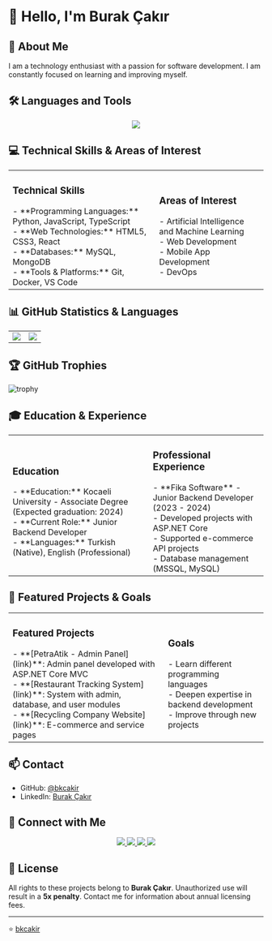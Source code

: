 # 👋 Hello, I'm Burak Çakır

## 🚀 About Me
I am a technology enthusiast with a passion for software development. I am constantly focused on learning and improving myself.

## 🛠️ Languages and Tools
<div align="center">
  <img src="https://skillicons.dev/icons?i=python,java,js,ts,html,css,react,dotnet,cs,mysql,mongodb,git,docker,vscode,github,linux" />
</div>

## 💻 Technical Skills & Areas of Interest
<table>
  <tr>
    <td>
      <h3>Technical Skills</h3>
      - **Programming Languages:** Python, JavaScript, TypeScript<br>
      - **Web Technologies:** HTML5, CSS3, React<br>
      - **Databases:** MySQL, MongoDB<br>
      - **Tools & Platforms:** Git, Docker, VS Code
    </td>
    <td>
      <h3>Areas of Interest</h3>
      - Artificial Intelligence and Machine Learning<br>
      - Web Development<br>
      - Mobile App Development<br>
      - DevOps
    </td>
  </tr>
</table>

## 📊 GitHub Statistics & Languages
<table>
  <tr>
    <td>
      <img src="https://github-readme-stats.vercel.app/api?username=bkcakir&show_icons=true&theme=radical" />
    </td>
    <td>
      <img src="https://github-readme-stats.vercel.app/api/top-langs/?username=bkcakir&theme=radical&layout=compact&langs_count=8" />
    </td>
  </tr>
</table>

## 🏆 GitHub Trophies
![trophy](https://github-profile-trophy.vercel.app/?username=bkcakir&theme=radical&no-frame=false&no-bg=true&margin-w=4)

## 🎓 Education & Experience
<table>
  <tr>
    <td>
      <h3>Education</h3>
      - **Education:** Kocaeli University - Associate Degree (Expected graduation: 2024)<br>
      - **Current Role:** Junior Backend Developer<br>
      - **Languages:** Turkish (Native), English (Professional)
    </td>
    <td>
      <h3>Professional Experience</h3>
      - **Fika Software** - Junior Backend Developer (2023 - 2024)<br>
      - Developed projects with ASP.NET Core<br>
      - Supported e-commerce API projects<br>
      - Database management (MSSQL, MySQL)
    </td>
  </tr>
</table>

## 📂 Featured Projects & Goals
<table>
  <tr>
    <td>
      <h3>Featured Projects</h3>
      - **[PetraAtik - Admin Panel](link)**: Admin panel developed with ASP.NET Core MVC<br>
      - **[Restaurant Tracking System](link)**: System with admin, database, and user modules<br>
      - **[Recycling Company Website](link)**: E-commerce and service pages
    </td>
    <td>
      <h3>Goals</h3>
      - Learn different programming languages<br>
      - Deepen expertise in backend development<br>
      - Improve through new projects
    </td>
  </tr>
</table>

## 📫 Contact
- GitHub: [@bkcakir](https://github.com/bkcakir)
- LinkedIn: [Burak Çakır](https://linkedin.com/in/burakcakir)

## 🤝 Connect with Me
<div align="center">
  <a href="https://github.com/bkcakir" target="_blank">
    <img src="https://img.shields.io/badge/GitHub-100000?style=for-the-badge&logo=github&logoColor=white" />
  </a>
  <a href="https://linkedin.com/in/burakcakir" target="_blank">
    <img src="https://img.shields.io/badge/LinkedIn-0077B5?style=for-the-badge&logo=linkedin&logoColor=white" />
  </a>
  <a href="mailto:burak.kaan@domain.com" target="_blank">
    <img src="https://img.shields.io/badge/Gmail-D14836?style=for-the-badge&logo=gmail&logoColor=white" />
  </a>
  <a href="https://twitter.com/bkcakir" target="_blank">
    <img src="https://img.shields.io/badge/Twitter-1DA1F2?style=for-the-badge&logo=twitter&logoColor=white" />
  </a>
</div>

## 📝 License
All rights to these projects belong to **Burak Çakır**. Unauthorized use will result in a **5x penalty**. Contact me for information about annual licensing fees.

---
⭐️ [bkcakir](https://github.com/bkcakir)
